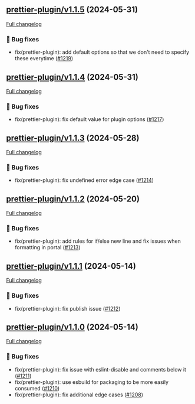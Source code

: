 ## [prettier-plugin/v1.1.5](https://github.com/liferay/liferay-frontend-projects/tree/prettier-plugin/v1.1.5) (2024-05-31)

[Full changelog](https://github.com/liferay/liferay-frontend-projects/compare/prettier-plugin/v1.1.4...prettier-plugin/v1.1.5)

### :wrench: Bug fixes

-   fix(prettier-plugin): add default options so that we don't need to specify these everytime ([\#1219](https://github.com/liferay/liferay-frontend-projects/pull/1219))

## [prettier-plugin/v1.1.4](https://github.com/liferay/liferay-frontend-projects/tree/prettier-plugin/v1.1.4) (2024-05-31)

[Full changelog](https://github.com/liferay/liferay-frontend-projects/compare/prettier-plugin/v1.1.3...prettier-plugin/v1.1.4)

### :wrench: Bug fixes

-   fix(prettier-plugin): fix default value for plugin options ([\#1217](https://github.com/liferay/liferay-frontend-projects/pull/1217))

## [prettier-plugin/v1.1.3](https://github.com/liferay/liferay-frontend-projects/tree/prettier-plugin/v1.1.3) (2024-05-28)

[Full changelog](https://github.com/liferay/liferay-frontend-projects/compare/prettier-plugin/v1.1.2...prettier-plugin/v1.1.3)

### :wrench: Bug fixes

-   fix(prettier-plugin): fix undefined error edge case ([\#1214](https://github.com/liferay/liferay-frontend-projects/pull/1214))

## [prettier-plugin/v1.1.2](https://github.com/liferay/liferay-frontend-projects/tree/prettier-plugin/v1.1.2) (2024-05-20)

[Full changelog](https://github.com/liferay/liferay-frontend-projects/compare/prettier-plugin/v1.1.1...prettier-plugin/v1.1.2)

### :wrench: Bug fixes

-   fix(prettier-plugin): add rules for if/else new line and fix issues when formatting in portal ([\#1213](https://github.com/liferay/liferay-frontend-projects/pull/1213))

## [prettier-plugin/v1.1.1](https://github.com/liferay/liferay-frontend-projects/tree/prettier-plugin/v1.1.1) (2024-05-14)

[Full changelog](https://github.com/liferay/liferay-frontend-projects/compare/prettier-plugin/v1.1.0...prettier-plugin/v1.1.1)

### :wrench: Bug fixes

-   fix(prettier-plugin): fix publish issue ([\#1212](https://github.com/liferay/liferay-frontend-projects/pull/1212))

## [prettier-plugin/v1.1.0](https://github.com/liferay/liferay-frontend-projects/tree/prettier-plugin/v1.1.0) (2024-05-14)

[Full changelog](https://github.com/liferay/liferay-frontend-projects/compare/prettier-plugin/v1.0.0...prettier-plugin/v1.1.0)

### :wrench: Bug fixes

-   fix(prettier-plugin): fix issue with eslint-disable and comments below it ([\#1211](https://github.com/liferay/liferay-frontend-projects/pull/1211))
-   fix(prettier-plugin): use esbuild for packaging to be more easily consumed ([\#1210](https://github.com/liferay/liferay-frontend-projects/pull/1210))
-   fix(prettier-plugin): fix additional edge cases ([\#1208](https://github.com/liferay/liferay-frontend-projects/pull/1208))
